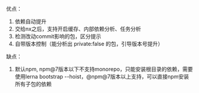 优点：
1. 依赖自动提升
2. 交给nx之后，支持开启缓存、内部依赖分析、任务分析
3. 检测改动commit影响的包，区分提示
4. 自带版本控制（能分析出 private:false 的包，引导版本号提升）

缺点：
1. 默认npm, npm@7版本以下不支持monorepo，只能安装根目录的依赖，需要使用lerna bootstrap --hoist，@npm@7版本以上支持，可以直接npm安装所有子包的依赖
